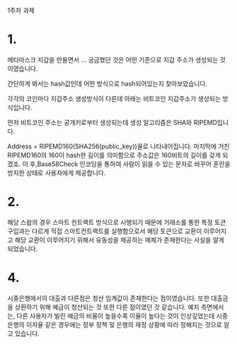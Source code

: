 1주차 과제

# 1. 
메타마스크 지갑을 만들면서 ... 궁금했던 것은
어떤 기준으로 지갑 주소가 생성되는 것이였습니다.

간단하게 봐서는 hash값인데 어떤 방식으로 hash되어있는지 찾아보았습니다.

각각의 코인마다 지갑주소 생성방식이 다른데 아래는 비트코인 지갑주소가 생성되는 방식입니다.

먼저 비트코인 주소는 공개키로부터 생성되는데 생성 알고리즘은 SHA와 RIPEMD입니다.

Address = RIPEMD160(SHA256(public_key))꼴로 나타내어집니다.
마지막에 거친 RIPEMD160의 160이 hash한 길이를 의미함으로 주소값은 
160비트의 길이를 갖게 되겠죠. 이 후,Base58Check 인코딩을 통하여 사람이
읽을 수 있는 문자로 바꾸어 혼란을 방지한 상태로 사용자에게 제공합니다.
 
# 2.
해당 스왑의 경우 스마트 컨트랙트 방식으로 시행되기 때문에 거래소를 통한 특정 토큰
구입과는 다르게 직접 스마트컨트랙트를 실행함으로서 해당 토큰으로 교환이 이루어지고 해당 교환이
이루어지기 위해서 유동성을 제공하는 매체가 존재한다는 사실을 알게 되었습니다.

# 4.
시중은행에서의 대출과 다른점은 청산 임계값이 존재한다는 점이였습니다. 또한 대출금을 상환하기 위해
예금이 청산되는 것 또한 다른 점이였던 것 같습니다. 예치 측면에서는, 다른 사용자가 빌린 예금의 비율이
높을수록 이율이 높다는 것이 인상깊었는데 시중 은행의 이자율 같은 경우에는 정부 정책 및 은행의
재정 상황에 따라 정해지는 것으로 알고 있습니다.
